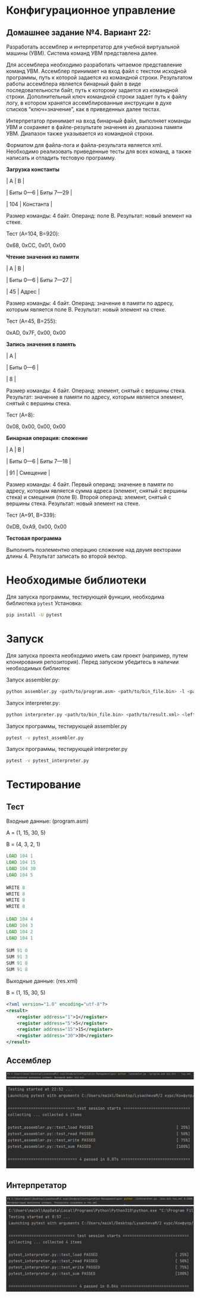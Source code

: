 # Конфигурационное управление
## Домашнее задание №4. Вариант 22:

Разработать ассемблер и интерпретатор для учебной виртуальной машины 
(УВМ). Система команд УВМ представлена далее. 

Для ассемблера необходимо разработать читаемое представление команд 
УВМ. Ассемблер принимает на вход файл с текстом исходной программы, путь к 
которой задается из командной строки. Результатом работы ассемблера является 
бинарный файл в виде последовательности байт, путь к которому задается из 
командной строки. Дополнительный ключ командной строки задает путь к файлу
логу, в котором хранятся ассемблированные инструкции в духе списков 
“ключ=значение”, как в приведенных далее тестах. 

Интерпретатор принимает на вход бинарный файл, выполняет команды УВМ 
и сохраняет в файле-результате значения из диапазона памяти УВМ. Диапазон 
также указывается из командной строки. 

Форматом для файла-лога и файла-результата является xml. 
Необходимо реализовать приведенные тесты для всех команд, а также 
написать и отладить тестовую программу.

**Загрузка константы**

| A | B |

| Биты 0—6 | Биты 7—29 |

| 104 | Константа |

Размер команды: 4 байт. Операнд: поле B. Результат: новый элемент на стеке. 

Тест (A=104, B=920):

0x68, 0xCC, 0x01, 0x00 

**Чтение значения из памяти**

| A | B |

| Биты 0—6 | Биты 7—27 |

| 45 | Адрес |

Размер команды: 4 байт. Операнд: значение в памяти по адресу, которым 
является поле B. Результат: новый элемент на стеке. 

Тест (A=45, B=255):

0xAD, 0x7F, 0x00, 0x00

**Запись значения в память**

| A |

| Биты 0—6 |

| 8 |

Размер команды: 4 байт. Операнд: элемент, снятый с вершины стека. 
Результат: значение в памяти по адресу, которым является элемент, снятый с 
вершины стека. 

Тест (A=8):

0x08, 0x00, 0x00, 0x00

**Бинарная операция: сложение**

| A | B |

| Биты 0—6 | Биты 7—18 |

| 91 | Смещение |

Размер команды: 4 байт. Первый операнд: значение в памяти по адресу, 
которым является сумма адреса (элемент, снятый с вершины стека) и смещения 
(поле B). Второй операнд: элемент, снятый с вершины стека. Результат: новый 
элемент на стеке. 

Тест (A=91, B=339):

0xDB, 0xA9, 0x00, 0x00

**Тестовая программа**

Выполнить поэлементно операцию сложение над двумя векторами длины 4. 
Результат записать во второй вектор. 

# Необходимые библиотеки
Для запуска программы, тестирующей функции, необходима библиотека `pytest`
Установка:
```BASH
pip install -U pytest
```

# Запуск
Для запуска проекта необходимо иметь сам проект (например, путем клонирования репозитория).
Перед запуском убедитесь в наличии необходимых библиотек

Запуск assembler.py:
```Bash
python assembler.py <path/to/program.asm> <path/to/bin_file.bin> -l <path/to/log.xml>
```

Запуск interpreter.py:
```Bash
python interpreter.py <path/to/bin_file.bin> <path/to/result.xml> <left_boundary:right_boundary>
```

Запуск программы, тестирующей assembler.py
```BASH
pytest -v pytest_assembler.py
```

Запуск программы, тестирующей interpreter.py
```BASH
pytest -v pytest_interpreter.py
```

# Тестирование

## Тест

Входные данные: (program.asm)

A = (1, 15, 30, 5)

B = (4, 3, 2, 1)

```asm
LOAD 104 1
LOAD 104 15
LOAD 104 30
LOAD 104 5

WRITE 8
WRITE 8
WRITE 8
WRITE 8

LOAD 104 4
LOAD 104 3
LOAD 104 2
LOAD 104 1

SUM 91 0
SUM 91 3
SUM 91 8
SUM 91 8

```

Выходные данные: (res.xml)

B = (1, 15, 30, 5)

```xml
<?xml version="1.0" encoding="utf-8"?>
<result>
	<register address="1">1</register>
	<register address="5">5</register>
	<register address="15">15</register>
	<register address="30">30</register>
</result>

```


## Ассемблер

![](png/assembler.png)

![](png/pytest_assembler.png)

## Интерпретатор

![](png/interpreter.png)
![](png/pytest_interpreter.png)

